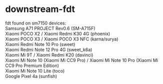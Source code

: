 # downstream-fdt <br/>

fdt found on sm7150 devices: <br/>
Samsung A71 PROJECT Rev0.6 (SM-A715F) <br/>
Xiaomi POCO X2 / Xiaomi Redmi K30 4G (phoenix) <br/>
Xiaomi POCO X3 / Xiaomi POCO X3 NFC (karna/surya) <br/>
Xiaomi Redmi Note 10 Pro (sweet) <br/>
Xiaomi Redmi Note 12 Pro 4G (sweet_k6a) <br/>
Xiaomi Mi 9T / Xiaomi Redmi K20 (davinci) <br/>
Xiaomi Mi Note 10 (Xiaomi Mi CC9 Pro) / Xiaomi Mi Note 10 Pro (Xiaomi Mi CC9 Pro Premium Edition) <br/>
Xiaomi Mi Note 10 Lite (toco) <br/>
Google Pixel 4a (sunfish) <br/>